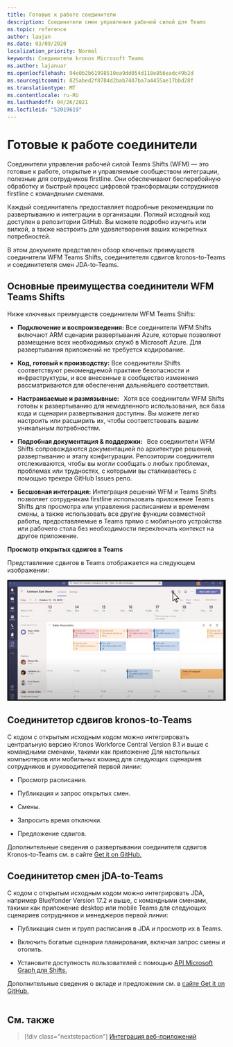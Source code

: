 ```yaml
---
title: Готовые к работе соединители
description: Соединители смен управления рабочей силой для Teams
ms.topic: reference
author: laujan
ms.date: 03/09/2020
localization_priority: Normal
keywords: Соединители kronos Microsoft Teams
ms.author: lajanuar
ms.openlocfilehash: 94e0b2b61998510ea9dd054d118e856eadc49b2d
ms.sourcegitcommit: 825abed2f8784d2bab7407ba7a4455ae17bbd28f
ms.translationtype: MT
ms.contentlocale: ru-RU
ms.lasthandoff: 04/26/2021
ms.locfileid: "52019619"
---
```

# <a name="production-ready-shifts-connectors"></a>Готовые к работе соединители  

Соединители управления рабочей силой Teams Shifts (WFM) — это готовые к работе, открытые и управляемые сообществом интеграции, полезные для сотрудников firstline. Они обеспечивают бесперебойную обработку и быстрый процесс цифровой трансформации сотрудников firstline с командными сменами. 

Каждый соединитатель предоставляет подробные рекомендации по развертыванию и интеграции в организации. Полный исходный код доступен в репозитории GitHub. Вы можете подробно изучить или вилкой, а также настроить для удовлетворения ваших конкретных потребностей.   

В этом документе представлен обзор ключевых преимуществ соединители WFM Teams Shifts, соединитетеля сдвигов kronos-to-Teams и соединитетеля смен JDA-to-Teams.

## <a name="key-benefits-of-teams-shifts-wfm-connectors"></a>Основные преимущества соединители WFM Teams Shifts

Ниже ключевых преимуществ соединители WFM Teams Shifts:

* **Подключение и воспроизведения:** Все соединители WFM Shifts включают ARM сценарии развертывания Azure, которые позволяют размещение всех необходимых служб в Microsoft Azure. Для развертывания приложений не требуется кодирование.

* **Код, готовый к производству:** Все соединители Shifts соответствуют рекомендуемой практике безопасности и инфраструктуры, и все внесенные в сообщество изменения рассматриваются для обеспечения дальнейшего соответствия.

* **Настраиваемые и размязывные:**   Хотя все соединители WFM Shifts готовы к развертыванию для немедленного использования, вся база кода и сценарии развертывания доступны. Вы можете легко настроить или расширить их, чтобы соответствовать вашим уникальным потребностям.

* **Подробная документация & поддержки:**   Все соединители WFM Shifts сопровождаются документацией по архитектуре решений, развертыванию и этапу конфигурации. Репозитории соединителя отслеживаются, чтобы вы могли сообщать о любых проблемах, проблемах или трудностях, с которыми вы сталкиваетесь с помощью трекера GitHub Issues репо.

* **Бесшовная интеграция:** Интеграция решений WFM и Teams Shifts позволяет сотрудникам firstline использовать приложение Teams Shifts для просмотра или управления расписанием и временем смены, а также использовать все другие функции совместной работы, предоставляемые в Teams прямо с мобильного устройства или рабочего стола без необходимости переключать контекст на другое приложение.  

**Просмотр открытых сдвигов в Teams** 

Представление сдвигов в Teams отображается на следующем изображении: 

![Open shifts in Teams](../assets/images/teams-open-shifts-view.png)

## <a name="kronos-to-teams-shifts-connector"></a>Соединитетор сдвигов kronos-to-Teams

С кодом с открытым исходным кодом можно интегрировать центральную версию Kronos Workforce Central Version 8.1 и выше с командными сменами, такими как приложение Для настольных компьютеров или мобильных команд для следующих сценариев сотрудников и руководителей первой линии:

* Просмотр расписания.

* Публикация и запрос открытых смен.

* Смены.

* Запросить время отключки.

* Предложение сдвигов.

Дополнительные сведения о развертывании соединителя сдвигов Kronos-to-Teams см. в сайте [Get it on GitHub.](https://aka.ms/KronosShiftsConnector)

## <a name="jda-to-teams-shifts-connector"></a>Соединитетор смен jDA-to-Teams

С кодом с открытым исходным кодом можно интегрировать JDA, например BlueYonder Version 17.2 и выше, с командными сменами, такими как приложение desktop или mobile Teams для следующих сценариев сотрудников и менеджеров первой линии:

* Публикация смен и групп расписания в JDA и просмотр их в Teams.

* Включить богатые сценарии планирования, включая запрос смены и отопить.

* Установите доступность пользователей с помощью [API Microsoft Graph для Shifts.](/graph/api/resources/shift?view=graph-rest-beta&preserve-view=true)

Дополнительные сведения о вкладе и предложении см. в [сайте Get it on GitHub.](https://aka.ms/JDAShiftsConnector)</br></br>

## <a name="see-also"></a>См. также

> [!div class="nextstepaction"]
> [Интеграция веб-приложений](~/samples/integrate-web-apps-overview.md)
